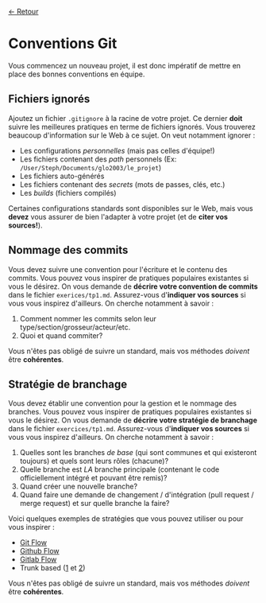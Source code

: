 [← Retour](../README.md)

# Conventions Git

Vous commencez un nouveau projet, il est donc impératif de mettre en place des bonnes conventions en équipe.

## Fichiers ignorés

Ajoutez un fichier `.gitignore` à la racine de votre projet. Ce dernier **doit** suivre les meilleures pratiques en terme de fichiers ignorés. Vous trouverez beaucoup d'information sur le Web à ce sujet. On veut notamment ignorer :

- Les configurations *personnelles* (mais pas celles d'équipe!)
- Les fichiers contenant des *path* personnels (Ex: `/User/Steph/Documents/glo2003/le_projet`)
- Les fichiers auto-générés
- Les fichiers contenant des *secrets* (mots de passes, clés, etc.)
- Les *builds* (fichiers compilés)

Certaines configurations standards sont disponibles sur le Web, mais vous **devez** vous assurer de bien l'adapter à votre projet (et de **citer vos sources!**).

## Nommage des commits

Vous devez suivre une convention pour l'écriture et le contenu des commits. Vous pouvez vous inspirer de pratiques populaires existantes si vous le désirez. On vous demande de **décrire votre convention de commits** dans le fichier `exerices/tp1.md`. Assurez-vous d'**indiquer vos sources** si vous vous inspirez d'ailleurs. On cherche notamment à savoir :

1. Comment nommer les commits selon leur type/section/grosseur/acteur/etc.
2. Quoi et quand commiter?

Vous n'êtes pas obligé de suivre un standard, mais vos méthodes *doivent* être **cohérentes**.

## Stratégie de branchage

Vous devez établir une convention pour la gestion et le nommage des branches. Vous pouvez vous inspirer de pratiques populaires existantes si vous le désirez. On vous demande de **décrire votre stratégie de branchage** dans le fichier `exercices/tp1.md`. Assurez-vous d'**indiquer vos sources** si vous vous inspirez d'ailleurs. On cherche notamment à savoir :

1. Quelles sont les branches *de base* (qui sont communes et qui existeront toujours) et quels sont leurs rôles (chacune)?
2. Quelle branche est *LA* branche principale (contenant le code officiellement intégré et pouvant être remis)?
3. Quand créer une nouvelle branche?
4. Quand faire une demande de changement / d'intégration (pull request / merge request) et sur quelle branche la faire?

Voici quelques exemples de stratégies que vous pouvez utiliser ou pour vous inspirer :
- [Git Flow](https://www.atlassian.com/git/tutorials/comparing-workflows/gitflow-workflow)
- [Github Flow](https://githubflow.github.io/)
- [Gitlab Flow](https://docs.gitlab.com/ee/topics/gitlab_flow.html)
- Trunk based ([1](https://cloud.google.com/architecture/devops/devops-tech-trunk-based-development) et [2](https://www.atlassian.com/continuous-delivery/continuous-integration/trunk-based-development))

Vous n'êtes pas obligé de suivre un standard, mais vos méthodes *doivent* être **cohérentes**.
